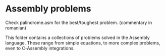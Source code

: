 # Assembly problems

Check palindrome.asm for the best/toughest problem. (commentary in romanian)

This folder contains a collections of problems solved in the Assembly language.
These range from simple equations, to more complex problems, even to C-Assembly integrations.
